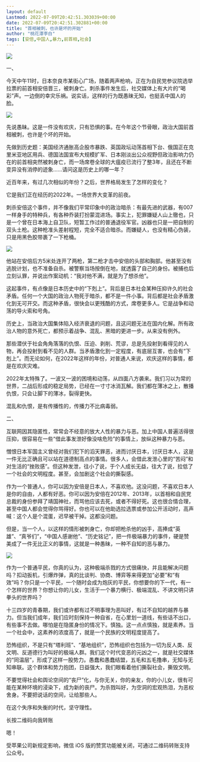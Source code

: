 ```yaml
---
layout: default
Lastmod: 2022-07-09T20:42:51.303039+00:00
date: 2022-07-09T20:42:51.302881+00:00
title: "首相被刺，也许是坏的开始"
author: "桃花潭李白"
tags: [安倍,中国人,暴力,前首相,社会]
---
```


![](https://images.weserv.nl/?url=https%3A//mmbiz.qpic.cn/mmbiz_jpg/ykwotKFPX0iaj4JrYoDznHzmk4icQhsFG1a7ogJ9oYvZyLMpocmfjwOM7tf1Uf6hZUOJ0ice1SPoHSSVWvjCbbwwA/640%3Fwx_fmt%3Djpeg)

一、

今天中午11时，日本奈良市某街心广场，随着两声枪响，正在为自民党参议院选举拉票的前首相安倍晋三，被刺身亡。刺杀事件发生后，社交媒体上有大片的“喝彩”声。一边倒的幸灾乐祸。说实话，这样的行为既愚昧无知，也挺丢中国人的脸。

![](https://images.weserv.nl/?url=https%3A//mmbiz.qpic.cn/mmbiz_jpg/ykwotKFPX0iaj4JrYoDznHzmk4icQhsFG1AJibEFZAgkO7PHncrxBL7VGseXUHia5EyuyjicN2rMTtpKbZZnsXWvuwQ/640%3Fwx_fmt%3Djpeg)

先说愚昧。这是一件没有欢庆，只有恐惧的事。在今年这个节骨眼，政治大国前首相被刺，也许是个坏的开始。

先做到历史题：美国经济通胀高企股市暴跌、英国政坛动荡首相下台、俄国正在克里米亚地区用兵、德国法国宣布大规模扩军、日本刚淡出公众视野但政治影响力仍在的前首相突然被刺身亡，而一场席卷全球的大瘟疫已流行了整3年，且还在不断变异没有消停的迹象......请问这是历史上的哪一年？

近百年来，有过几次相似的年份？之后，世界格局发生了怎样的变化？

它是我们正在经历的2022年。一场世界大变革的前夜。

刺杀安倍这个事件，并不像我们平常印象中的政治暗杀：有最先进的武器，有007一样身手的特种兵，有各种乔装打扮蒙混进场。事实上，犯罪嫌疑人山上徹也，只是一个曾在日本海上自卫队，短暂工作过的普通退役军官。凶器也只是一把自制的双头土枪。这种枪准头差射程短，完全不适合暗杀。而嫌疑人，也没有精心伪装，只是用黑色胶带裹了一下枪桶。

![](https://images.weserv.nl/?url=https%3A//mmbiz.qpic.cn/mmbiz_jpg/ykwotKFPX0iaj4JrYoDznHzmk4icQhsFG13M9yTNkomKQRMfHywtG3KOI9T6HF97T3JRFgEXKXgibwvsSmaVUXskQ/640%3Fwx_fmt%3Djpeg)

他站在安倍后方5米处连开了两枪，第二枪才击中安倍的头部和胸部。他甚至没有逃脱计划，也不准备自杀。被警察当场按倒在地，就透露了自己的身份。被捕也后立刻认罪，并说出作案动机：“我对他不满，就是为了想杀他”。

这起事件，有点像是日本历史中的“下剋上”。背后是日本社会某种压抑许久的社会矛盾。任何一个大国的政治人物死于暗杀，都不是一件小事。背后都是社会矛盾激化到无可开交。而这种矛盾，很快会以更残酷的方式，席卷更多人。它是战争和动荡的导火索和号角。

历史上，当政治大国集体陷入经济衰退的问题，且这问题无法在国内化解。所有政治人物的意外死亡，都预示着战争、混乱、黑暗的更进一步。从来没有例外。

那些潜伏于社会角角落落的仇恨、压迫、剥削、荒谬，总是先投射到看得见的人物，再会投射到看不见的人群。当矛盾激化到一定程度，有底层互害，也会有“下剋上”。而无论如何，在2022年这样的年份，对普通人来说，欢庆这样的事情，都是在欢庆灾难。

2022年太特殊了。一波又一波的困境和动荡，从四面八方袭来。我们习以为常的世界，二战后形成的稳定局势，已经在一寸寸冰消瓦解。我们都在薄冰之上，散播仇恨，只会让脚下的薄冰，裂得更快。

混乱和仇恨，是有传播性的，传播力不比病毒弱。

二、

互联网因其隐匿性，常常会不经意的放大人性的暴力与恶。加上中国人普遍活得很压抑，很容易在一些“借此事发泄好像没啥危险”的事情上，放纵这种暴力与恶。

憎恨日本军国主义曾经对我们犯下的滔天罪恶，进而讨厌日本，讨厌日本人，这是一件无比正确且可以站在道德制高点的事情。很多人，会借此发泄心里的“苦闷”和对生活的“挫败感”。但这种发泄，往小了说，于个人成长无益，往大了说，拉低了一个社会的文明程度。甚至，会加剧这个社会的撕裂感。

作为一个普通人，你可以因为安倍是日本人，不喜欢他。这没问题，不喜欢日本人是你的自由，人都有好恶。你可以因为安倍在2012年、2013年，以首相和自民党总裁的身份参拜了靖国神社，而骂他应该去死，或者不得好死。这也很合情合理，甚至中国人都会觉得你骂得好。你也可以在他助选拉选票或参加公开活动时，高声喊：这个人是个混蛋，迟早被干掉。这都没问题。

但是，当一个人，以这样的情形被刺身亡，你却把枪杀他的凶手，高捧成“英雄”、“真爷们”，“中国人感谢他”、“历史铭记”，把一件极端暴力的事件，硬是赞美成了一件无比正义的事情，这就是一种愚昧，一种不自知的恶与暴力。

![](https://images.weserv.nl/?url=https%3A//mmbiz.qpic.cn/mmbiz_jpg/ykwotKFPX0iaj4JrYoDznHzmk4icQhsFG1Ts94RJmKJkUnfSQISvXS0d8dich1gw0U2nZqLKLiblIcMhrx1lDmXj8w/640%3Fwx_fmt%3Djpeg)

作为一个普通平民，你真的认为，这种极端杀戮的方式很痛快，并且能解决问题吗？扣动扳机，引爆炸弹，真的比谈判、协商、博弈等来得更加“必要”和“有效”吗？你只是一个平民，一个随时会成为炮灰的平民，你想要你的下一代，有一个怎样的世界？你想让你的儿女，生活于一个暴力横行、极端混乱、不讲文明只讲拳头的世界吗？

十三四岁的青春期，我们或许都有过不明事理为恶叫好，有过不自知的越界与暴力。但当我们成年，我们应时刻保持一种自省，在心里划一道线，有些话不出口，有些事不去做。哪怕是在隐匿身份的情况下。慎独。这一点点慎独，就是素养。当一个社会中，这素养的浓度高了，就是一个民族的文明程度提高了。

恐怖组织，不是只有“塔利班”、“基地组织”，恐怖组织也包括为一切为反人类、反文明、反道德行为叫好的极端人群。我们这个时代变恶的元凶之一，就是社交媒体的“同温层”，形成了这样一股势力。愚蠢和愚蠢结盟，五毛和五毛撸串，无知与无知串联。这个群体和势力抱团，日益强大，我们眼看着他们撕裂社会，撕毁文明。

不要觉得社会和舆论空间的“丧尸”化，与你无关，你的亲友，你的小儿女，很有可能在某种环境的浸染下，成为新的丧尸。为杀戮叫好，为空洞的宏观热泪，为恶权舍身。不要把说话的空间，让给那些人。

在这个失序和失衡的时代，坚守理性。

长按二维码向我转账

嗯！

受苹果公司新规定影响，微信 iOS 版的赞赏功能被关闭，可通过二维码转账支持公众号。

